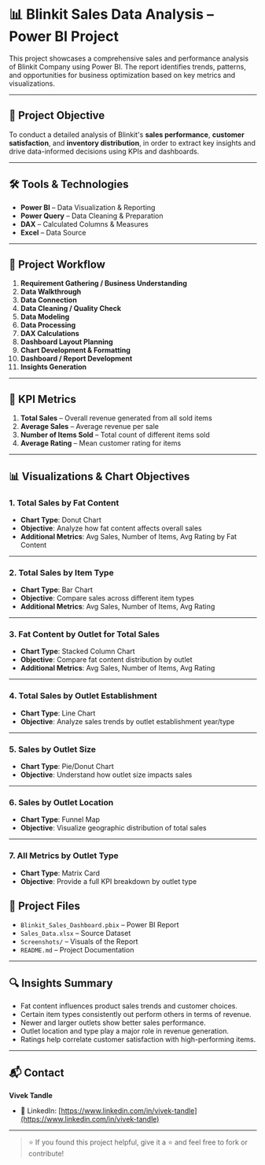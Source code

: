 # 📊 Blinkit Sales Data Analysis – Power BI Project

This project showcases a comprehensive sales and performance analysis of Blinkit Company using Power BI. The report identifies trends, patterns, and opportunities for business optimization based on key metrics and visualizations.

---

## 🎯 Project Objective

To conduct a detailed analysis of Blinkit's **sales performance**, **customer satisfaction**, and **inventory distribution**, in order to extract key insights and drive data-informed decisions using KPIs and dashboards.

---

## 🛠️ Tools & Technologies

- **Power BI** – Data Visualization & Reporting  
- **Power Query** – Data Cleaning & Preparation  
- **DAX** – Calculated Columns & Measures  
- **Excel** – Data Source

---

## 🚀 Project Workflow

1. **Requirement Gathering / Business Understanding**  
2. **Data Walkthrough**  
3. **Data Connection**  
4. **Data Cleaning / Quality Check**  
5. **Data Modeling**  
6. **Data Processing**  
7. **DAX Calculations**  
8. **Dashboard Layout Planning**  
9. **Chart Development & Formatting**  
10. **Dashboard / Report Development**  
11. **Insights Generation**

---

## 📌 KPI Metrics

1. **Total Sales** – Overall revenue generated from all sold items  
2. **Average Sales** – Average revenue per sale  
3. **Number of Items Sold** – Total count of different items sold  
4. **Average Rating** – Mean customer rating for items  

---

## 📊 Visualizations & Chart Objectives

### 1. **Total Sales by Fat Content**
- **Chart Type**: Donut Chart  
- **Objective**: Analyze how fat content affects overall sales  
- **Additional Metrics**: Avg Sales, Number of Items, Avg Rating by Fat Content

---

### 2. **Total Sales by Item Type**
- **Chart Type**: Bar Chart  
- **Objective**: Compare sales across different item types  
- **Additional Metrics**: Avg Sales, Number of Items, Avg Rating

---

### 3. **Fat Content by Outlet for Total Sales**
- **Chart Type**: Stacked Column Chart  
- **Objective**: Compare fat content distribution by outlet  
- **Additional Metrics**: Avg Sales, Number of Items, Avg Rating

---

### 4. **Total Sales by Outlet Establishment**
- **Chart Type**: Line Chart  
- **Objective**: Analyze sales trends by outlet establishment year/type  

---

### 5. **Sales by Outlet Size**
- **Chart Type**: Pie/Donut Chart  
- **Objective**: Understand how outlet size impacts sales  

---

### 6. **Sales by Outlet Location**
- **Chart Type**: Funnel Map  
- **Objective**: Visualize geographic distribution of total sales  

---

### 7. **All Metrics by Outlet Type**
- **Chart Type**: Matrix Card  
- **Objective**: Provide a full KPI breakdown by outlet type  


## 📁 Project Files

- `Blinkit_Sales_Dashboard.pbix` – Power BI Report  
- `Sales_Data.xlsx` – Source Dataset  
- `Screenshots/` – Visuals of the Report  
- `README.md` – Project Documentation  

---

## 🔍 Insights Summary

- Fat content influences product sales trends and customer choices.
- Certain item types consistently out perform others in terms of revenue.
- Newer and larger outlets show better sales performance.
- Outlet location and type play a major role in revenue generation.
- Ratings help correlate customer satisfaction with high-performing items.

---

## 📬 Contact

**Vivek Tandle**  
- 🔗 LinkedIn: [https://www.linkedin.com/in/vivek-tandle](https://www.linkedin.com/in/vivek-tandle)

---

> ⭐ If you found this project helpful, give it a ⭐ and feel free to fork or contribute!

